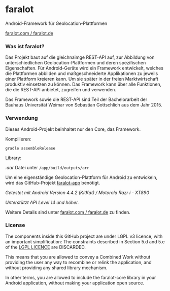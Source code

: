 # faralot
Android-Framework für Geolocation-Plattformen

[faralot.com / faralot.de](https://faralot.com)

### Was ist faralot?
Das Projekt baut auf die gleichnaimge REST-API auf, zur Abbildung von unterschiedlichen Geolocation-Plattformen und deren spezifischen Eigenschaften. Für Android-Geräte wird ein Framework entwickelt, welches die Plattformen abbilden und maßgeschneiderte Applikationen zu jeweils einer Plattform kreieren kann. Um sie später in der freien Marktwirtschaft produktiv einsetzen zu können. Das Framework kann über alle Funktionen, die die REST-API anbietet, zugreifen und verwenden.

Das Framework sowie die REST-API sind Teil der Bachelorarbeit der Bauhaus Universität Weimar von Sebastian Gottschlich aus dem Jahr 2015.

### Verwendung
Dieses Android-Projekt beinhaltet nur den Core, das Framework.

Kompilieren:

`gradle assembleRelease`

Library:

*.aar* Datei unter `/app/build/outputs/arr`

Um eine eigenständige Geolocation-Plattform für Android zu entwickeln, wird das GitHub-Projekt [faralot-app](https://github.com/bestog/faralot-app) benötigt.

*Getestet mit Android Version 4.4.2 (KitKat) / Motorola Razr i - XT890*

*Unterstützt API Level 14 und höher.*

Weitere Details sind unter [faralot.com / faralot.de](https://faralot.com) zu finden.
### License
The components inside this GitHub project are under LGPL v3 licence, with an important simplification: 
The constraints described in Section 5.d and 5.e of the [LGPL LICENCE](https://github.com/bestog/faralot-core/blob/master/LICENSE) are DISCARDED. 

This means that you are allowed to convey a Combined Work without providing the user any way to recombine or relink the application, and without providing any shared library mechanism. 

In other terms, you are allowed to include the faralot-core library in your Android application, without making your application open source. 
